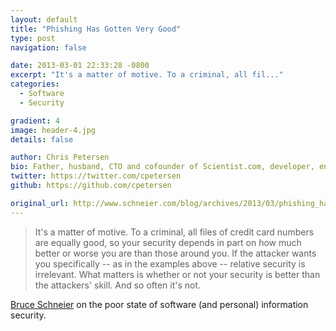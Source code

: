 ```yaml
---
layout: default
title: "Phishing Has Gotten Very Good"
type: post
navigation: false

date: 2013-03-01 22:33:28 -0800
excerpt: "It's a matter of motive. To a criminal, all fil..."
categories:
  - Software
  - Security

gradient: 4
image: header-4.jpg
details: false

author: Chris Petersen
bio: Father, husband, CTO and cofounder of Scientist.com, developer, entrepreneur and technologist.
twitter: https://twitter.com/cpetersen
github: https://github.com/cpetersen

original_url: http://www.schneier.com/blog/archives/2013/03/phishing_has_go.html
---
```





 >  It's a matter of motive. To a criminal, all files of credit card numbers are equally good, so your security depends in part on how much better or worse you are than those around you. If the attacker wants you specifically -- as in the examples above -- relative security is irrelevant. What matters is whether or not your security is better than the attackers' skill. And so often it's not. 

  [Bruce Schneier](http://www.schneier.com)  on the poor state of software (and personal) information security. 
